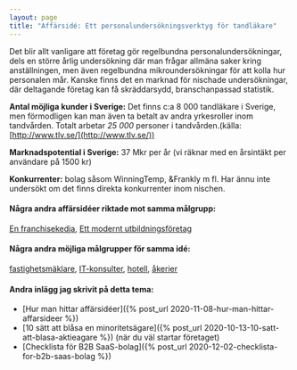 ```yaml
---
layout: page
title: "Affärsidé: Ett personalundersökningsverktyg för tandläkare"
---
```

Det blir allt vanligare att företag gör regelbundna personalundersökningar, dels en större årlig undersökning där man frågar allmäna saker kring anställningen, men även regelbundna mikroundersökningar för att kolla hur personalen mår. Kanske finns det en marknad för nischade undersökningar, där deltagande företag kan få skräddarsydd, branschanpassad statistik.

**Antal möjliga kunder i Sverige:** Det finns c:a 8 000 tandläkare i Sverige, men förmodligen kan man även ta betalt av andra yrkesroller inom tandvården. Totalt arbetar *25 000* personer i tandvården.(källa: [http://www.tlv.se/](http://www.tlv.se/))

**Marknadspotential i Sverige:** 37 Mkr per år (vi räknar med en årsintäkt per användare på 1500 kr)

**Konkurrenter:** bolag såsom WinningTemp, &Frankly m fl. Har ännu inte undersökt om det finns direkta konkurrenter inom nischen.

#### Några andra affärsidéer riktade mot samma målgrupp:
[En franchisekedja](/affarsideer/en-franchisekedja-av-tandlakare/), [Ett modernt utbildningsföretag](/affarsideer/ett-modernt-utbildningsforetag-riktat-mot-tandlakare/)


#### Några andra möjliga målgrupper för samma idé:
[fastighetsmäklare](/affarsideer/ett-personalundersokningsverktyg-for-fastighetsmaklare/), [IT-konsulter](/affarsideer/ett-personalundersokningsverktyg-for-it-konsulter/), [hotell](/affarsideer/ett-personalundersokningsverktyg-for-hotell/), [åkerier](/affarsideer/ett-personalundersokningsverktyg-for-akerier/)

#### Andra inlägg jag skrivit på detta tema:
- [Hur man hittar affärsidéer]({% post_url 2020-11-08-hur-man-hittar-affarsideer %})
- [10 sätt att blåsa en minoritetsägare]({% post_url 2020-10-13-10-satt-att-blasa-aktieagare %}) (när du väl startar företaget)
- [Checklista för B2B SaaS-bolag]({% post_url 2020-12-02-checklista-for-b2b-saas-bolag %})

